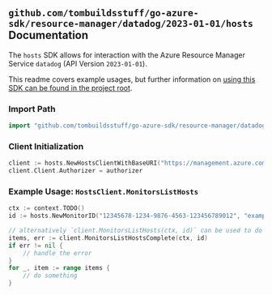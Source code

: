 
## `github.com/tombuildsstuff/go-azure-sdk/resource-manager/datadog/2023-01-01/hosts` Documentation

The `hosts` SDK allows for interaction with the Azure Resource Manager Service `datadog` (API Version `2023-01-01`).

This readme covers example usages, but further information on [using this SDK can be found in the project root](https://github.com/tombuildsstuff/go-azure-sdk/tree/main/docs).

### Import Path

```go
import "github.com/tombuildsstuff/go-azure-sdk/resource-manager/datadog/2023-01-01/hosts"
```


### Client Initialization

```go
client := hosts.NewHostsClientWithBaseURI("https://management.azure.com")
client.Client.Authorizer = authorizer
```


### Example Usage: `HostsClient.MonitorsListHosts`

```go
ctx := context.TODO()
id := hosts.NewMonitorID("12345678-1234-9876-4563-123456789012", "example-resource-group", "monitorValue")

// alternatively `client.MonitorsListHosts(ctx, id)` can be used to do batched pagination
items, err := client.MonitorsListHostsComplete(ctx, id)
if err != nil {
	// handle the error
}
for _, item := range items {
	// do something
}
```
